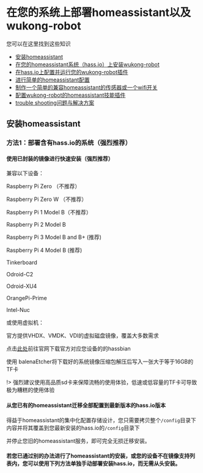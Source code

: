 # 在您的系统上部署homeassistant以及wukong-robot


您可以在这里找到这些知识

* [安装homeassistant](/install?id=方式二：手动安装)
* [在您的homeassistant系统（hass.io）上安装wukong-robot](/install?id=方式二：手动安装)
* [在hass.io上配置并运行您的wukong-robot插件](/install?id=其他安装方式)
* [进行简单的homeassistant配置](/install?id=其他安装方式)
* [制作一个简单的兼容homeassistant的传感器或一个wifi开关](/install?id=其他安装方式)
* [配置wukong-robot的homeassistant技能插件](/install?id=其他安装方式)
* [trouble shooting问题与解决方案](/install?id=其他安装方式)

## 安装homeassistant

### 方法1：部署含有hass.io的系统（强烈推荐）

#### 使用已封装的镜像进行快速安装（强烈推荐）

兼容以下设备：

Raspberry Pi Zero （不推荐）

Raspberry Pi Zero W （不推荐）

Raspberry Pi 1 Model B（不推荐）

Raspberry Pi 2 Model B

Raspberry Pi 3 Model B and B+  (推荐)

Raspberry Pi 4 Model B  (推荐)

Tinkerboard

Odroid-C2

Odroid-XU4

OrangePi-Prime

Intel-Nuc

或使用虚拟机：

官方提供VHDX、VMDK、VDI的虚拟磁盘镜像，覆盖大多数需求

点击[此处](https://www.home-assistant.io/hassio/installation/)前往官网下载官方对应您设备的的hassbian

使用 balenaEtcher将下载好的系统镜像压缩包解压后写入一张大于等于16GB的TF卡

!> 强烈建议使用高品质sd卡来保障流畅的使用体验，低速或低容量的TF卡可导致极为糟糕的使用体验


#### 从您已有的homeassistant迁移全部配置到最新版本的hass.io版本

得益于homeassistant的集中化配置存储设计，您只需要拷贝整个```/config```目录下内容并将其覆盖到您最新安装的hass.io的```/config```目录下

并停止您旧的homeassistant服务，即可完全无损迁移安装。

#### 若您已通过别的办法进行了homeassistant的安装，或您的设备不在镜像支持列表内，您可以使用下列方法单独手动部署安装hass.io，而无需从头安装。



